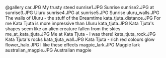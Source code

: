 @gallery
car.JPG		My trusty steed
sunrise1.JPG		Sunrise
sunrise2.JPG		at
sunrise3.JPG		Uluru
sunrise4.JPG		at
sunrise5.JPG		Sunrise
uluru_walls.JPG		The walls of Uluru - the stuff of the Dreamtime
kata_tjuta_distance.JPG		For me Kata Tjuta is more impressive than Uluru
kata_tjuta.JPG		Kata Tjuta's shapes seem like an alien creature fallen from the skies
me_at_kata_tjuta.JPG		Me at Kata Tjuta - I was there!
kata_tjuta_rock.JPG		Kata Tjuta's rocks
kata_tjuta_wall.JPG		Kata Tjuta - rich red colours glow
flower_halo.JPG		I like these effects
magpie_lark.JPG		Magpie lark
australian_magpie.JPG		Australian magpie
